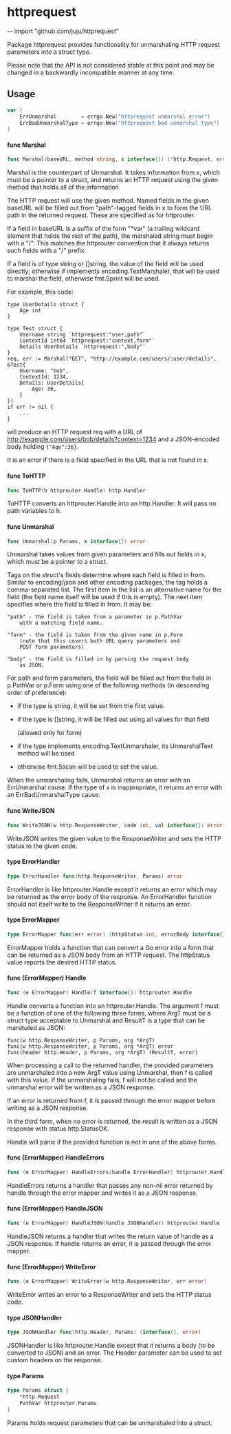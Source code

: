 # httprequest
--
    import "github.com/juju/httprequest"

Package httprequest provides functionality for unmarshaling HTTP request
parameters into a struct type.

Please note that the API is not considered stable at this point and may be
changed in a backwardly incompatible manner at any time.

## Usage

```go
var (
	ErrUnmarshal        = errgo.New("httprequest unmarshal error")
	ErrBadUnmarshalType = errgo.New("httprequest bad unmarshal type")
)
```

#### func  Marshal

```go
func Marshal(baseURL, method string, x interface{}) (*http.Request, error)
```
Marshal is the counterpart of Unmarshal. It takes information from x, which must
be a pointer to a struct, and returns an HTTP request using the given method
that holds all of the information

The HTTP request will use the given method. Named fields in the given baseURL
will be filled out from "path"-tagged fields in x to form the URL path in the
returned request. These are specified as for httprouter.

If a field in baseURL is a suffix of the form "*var" (a trailing wildcard
element that holds the rest of the path), the marshaled string must begin with a
"/". This matches the httprouter convention that it always returns such fields
with a "/" prefix.

If a field is of type string or []string, the value of the field will be used
directly; otherwise if implements encoding.TextMarshaler, that will be used to
marshal the field, otherwise fmt.Sprint will be used.

For example, this code:

    type UserDetails struct {
        Age int
    }

    type Test struct {
        Username string `httprequest:"user,path"`
        ContextId int64 `httprequest:"context,form"`
        Details UserDetails `httprequest:",body"`
    }
    req, err := Marshal("GET", "http://example.com/users/:user/details", &Test{
        Username: "bob",
        ContextId: 1234,
        Details: UserDetails{
            Age: 36,
        }
    })
    if err != nil {
        ...
    }

will produce an HTTP request req with a URL of
http://example.com/users/bob/details?context=1234 and a JSON-encoded body
holding `{"Age":36}`.

It is an error if there is a field specified in the URL that is not found in x.

#### func  ToHTTP

```go
func ToHTTP(h httprouter.Handle) http.Handler
```
ToHTTP converts an httprouter.Handle into an http.Handler. It will pass no path
variables to h.

#### func  Unmarshal

```go
func Unmarshal(p Params, x interface{}) error
```
Unmarshal takes values from given parameters and fills out fields in x, which
must be a pointer to a struct.

Tags on the struct's fields determine where each field is filled in from.
Similar to encoding/json and other encoding packages, the tag holds a
comma-separated list. The first item in the list is an alternative name for the
field (the field name itself will be used if this is empty). The next item
specifies where the field is filled in from. It may be:

    "path" - the field is taken from a parameter in p.PathVar
    	with a matching field name.

    "form" - the field is taken from the given name in p.Form
    	(note that this covers both URL query parameters and
    	POST form parameters)

    "body" - the field is filled in by parsing the request body
    	as JSON.

For path and form parameters, the field will be filled out from the field in
p.PathVar or p.Form using one of the following methods (in descending order of
preference):

- if the type is string, it will be set from the first value.

- if the type is []string, it will be filled out using all values for that field

    (allowed only for form)

- if the type implements encoding.TextUnmarshaler, its UnmarshalText method will
be used

- otherwise fmt.Sscan will be used to set the value.

When the unmarshaling fails, Unmarshal returns an error with an ErrUnmarshal
cause. If the type of x is inappropriate, it returns an error with an
ErrBadUnmarshalType cause.

#### func  WriteJSON

```go
func WriteJSON(w http.ResponseWriter, code int, val interface{}) error
```
WriteJSON writes the given value to the ResponseWriter and sets the HTTP status
to the given code.

#### type ErrorHandler

```go
type ErrorHandler func(http.ResponseWriter, Params) error
```

ErrorHandler is like httprouter.Handle except it returns an error which may be
returned as the error body of the response. An ErrorHandler function should not
itself write to the ResponseWriter if it returns an error.

#### type ErrorMapper

```go
type ErrorMapper func(err error) (httpStatus int, errorBody interface{})
```

ErrorMapper holds a function that can convert a Go error into a form that can be
returned as a JSON body from an HTTP request. The httpStatus value reports the
desired HTTP status.

#### func (ErrorMapper) Handle

```go
func (e ErrorMapper) Handle(f interface{}) httprouter.Handle
```
Handle converts a function into an httprouter.Handle. The argument f must be a
function of one of the following three forms, where ArgT must be a struct type
acceptable to Unmarshal and ResultT is a type that can be marshaled as JSON:

    func(w http.ResponseWriter, p Params, arg *ArgT)
    func(w http.ResponseWriter, p Params, arg *ArgT) error
    func(header http.Header, p Params, arg *ArgT) (ResultT, error)

When processing a call to the returned handler, the provided parameters are
unmarshaled into a new ArgT value using Unmarshal, then f is called with this
value. If the unmarshaling fails, f will not be called and the unmarshal error
will be written as a JSON response.

If an error is returned from f, it is passed through the error mapper before
writing as a JSON response.

In the third form, when no error is returned, the result is written as a JSON
response with status http.StatusOK.

Handle will panic if the provided function is not in one of the above forms.

#### func (ErrorMapper) HandleErrors

```go
func (e ErrorMapper) HandleErrors(handle ErrorHandler) httprouter.Handle
```
HandleErrors returns a handler that passes any non-nil error returned by handle
through the error mapper and writes it as a JSON response.

#### func (ErrorMapper) HandleJSON

```go
func (e ErrorMapper) HandleJSON(handle JSONHandler) httprouter.Handle
```
HandleJSON returns a handler that writes the return value of handle as a JSON
response. If handle returns an error, it is passed through the error mapper.

#### func (ErrorMapper) WriteError

```go
func (e ErrorMapper) WriteError(w http.ResponseWriter, err error)
```
WriteError writes an error to a ResponseWriter and sets the HTTP status code.

#### type JSONHandler

```go
type JSONHandler func(http.Header, Params) (interface{}, error)
```

JSONHandler is like httprouter.Handle except that it returns a body (to be
converted to JSON) and an error. The Header parameter can be used to set custom
headers on the response.

#### type Params

```go
type Params struct {
	*http.Request
	PathVar httprouter.Params
}
```

Params holds request parameters that can be unmarshaled into a struct.
